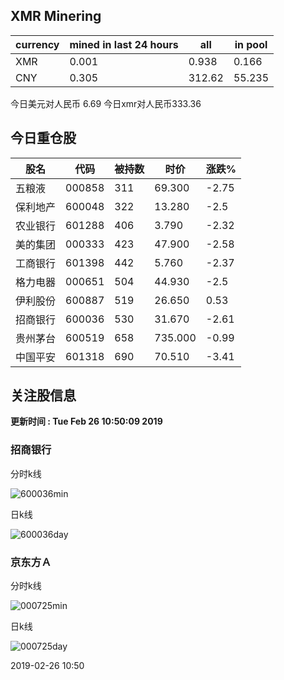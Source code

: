 ## XMR Minering

|currency|mined in last 24 hours|all|in pool|
|---|---|---|---|
|XMR|0.001|0.938|0.166|
|CNY|0.305|312.62|55.235|

今日美元对人民币 6.69	今日xmr对人民币333.36


## 今日重仓股 

|股名|代码|被持数|时价|涨跌%|
|---|---|---|---|---|
|五粮液|000858|311|69.300|-2.75|
|保利地产|600048|322|13.280|-2.5|
|农业银行|601288|406|3.790|-2.32|
|美的集团|000333|423|47.900|-2.58|
|工商银行|601398|442|5.760|-2.37|
|格力电器|000651|504|44.930|-2.5|
|伊利股份|600887|519|26.650|0.53|
|招商银行|600036|530|31.670|-2.61|
|贵州茅台|600519|658|735.000|-0.99|
|中国平安|601318|690|70.510|-3.41|

## 关注股信息
**更新时间 : Tue Feb 26 10:50:09 2019**
### 招商银行 
分时k线

![600036min](http://image.sinajs.cn/newchart/min/n/sh600036.gif)

日k线

![600036day](http://image.sinajs.cn/newchart/daily/n/sh600036.gif)

### 京东方Ａ 
分时k线

![000725min](http://image.sinajs.cn/newchart/min/n/sz000725.gif)

日k线

![000725day](http://image.sinajs.cn/newchart/daily/n/sz000725.gif)

2019-02-26 10:50